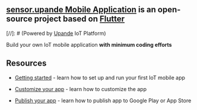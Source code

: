 ## [sensor.upande Mobile Application](http://sensor.upande.com:8080/products/mobile/) is an open-source project based on [Flutter](https://flutter.dev/)




[//]: # (Powered by [Upande](http://sensor.upande.com:8080) IoT Platform)

Build your own IoT mobile application **with minimum coding efforts**




## Resources




- [Getting started](http://sensor.upande.com:8080/docs/mobile/getting-started/) - learn how to set up and run your first IoT mobile app


- [Customize your app](http://sensor.upande.com:8080/docs/mobile/customization/) - learn how to customize the app



- [Publish your app](http://sensor.upande.com:8080/docs/mobile/release/) - learn how to publish app to Google Play or App Store




